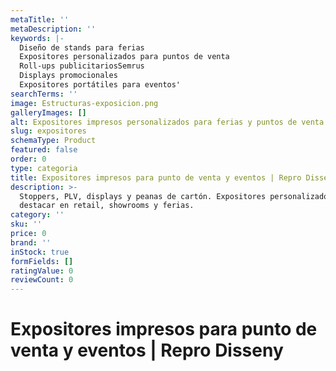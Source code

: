 ```yaml
---
metaTitle: ''
metaDescription: ''
keywords: |-
  Diseño de stands para ferias​
  Expositores personalizados para puntos de venta​
  Roll-ups publicitarios​Semrus
  Displays promocionales​
  Expositores portátiles para eventos'
searchTerms: ''
image: Estructuras-exposicion.png
galleryImages: []
alt: Expositores impresos personalizados para ferias y puntos de venta en Cataluña
slug: expositores
schemaType: Product
featured: false
order: 0
type: categoria
title: Expositores impresos para punto de venta y eventos | Repro Disseny
description: >-
  Stoppers, PLV, displays y peanas de cartón. Expositores personalizados para
  destacar en retail, showrooms y ferias.
category: ''
sku: ''
price: 0
brand: ''
inStock: true
formFields: []
ratingValue: 0
reviewCount: 0
---
```

# Expositores impresos para punto de venta y eventos | Repro Disseny
